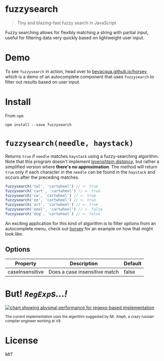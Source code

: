 # fuzzysearch

> Tiny and blazing-fast fuzzy search in JavaScript

Fuzzy searching allows for flexibly matching a string with partial input, useful for filtering data very quickly based on lightweight user input.

# Demo

To see `fuzzysearch` in action, head over to [bevacqua.github.io/horsey][3], which is a demo of an autocomplete component that uses `fuzzysearch` to filter out results based on user input.

# Install

From `npm`

```shell
npm install --save fuzzysearch
```

# `fuzzysearch(needle, haystack)`

Returns `true` if `needle` matches `haystack` using a fuzzy-searching algorithm. Note that this program doesn't implement _[levenshtein distance][2]_, but rather a simplified version where **there's no approximation**. The method will return `true` only if each character in the `needle` can be found in the `haystack` and occurs after the preceding matches.

```js
fuzzysearch('twl', 'cartwheel') // <- true
fuzzysearch('cart', 'cartwheel') // <- true
fuzzysearch('cw', 'cartwheel') // <- true
fuzzysearch('ee', 'cartwheel') // <- true
fuzzysearch('art', 'cartwheel') // <- true
fuzzysearch('eeel', 'cartwheel') // <- false
fuzzysearch('dog', 'cartwheel') // <- false
```

An exciting application for this kind of algorithm is to filter options from an autocomplete menu, check out [horsey][3] for an example on how that might look like.

## Options

| Property | Description | Default |
| - | - | - |
| caseInsensitive | Does a case insensitive match | false |

# But! _`RegExp`s...!_

[![chart showing abysmal performance for regexp-based implementation][1]][4]

<sub>The current implementation uses the algorithm suggested by Mr. Aleph, a crazy russian compiler engineer working at V8.</sub>

# License

MIT

[1]: https://cloud.githubusercontent.com/assets/934293/6550014/d3a86174-c5fc-11e4-8334-b2e2b0d38fad.png
[2]: http://en.wikipedia.org/wiki/Levenshtein_distance
[3]: http://bevacqua.github.io/horsey
[4]: http://jsperf.com/fuzzysearch-regex/14
